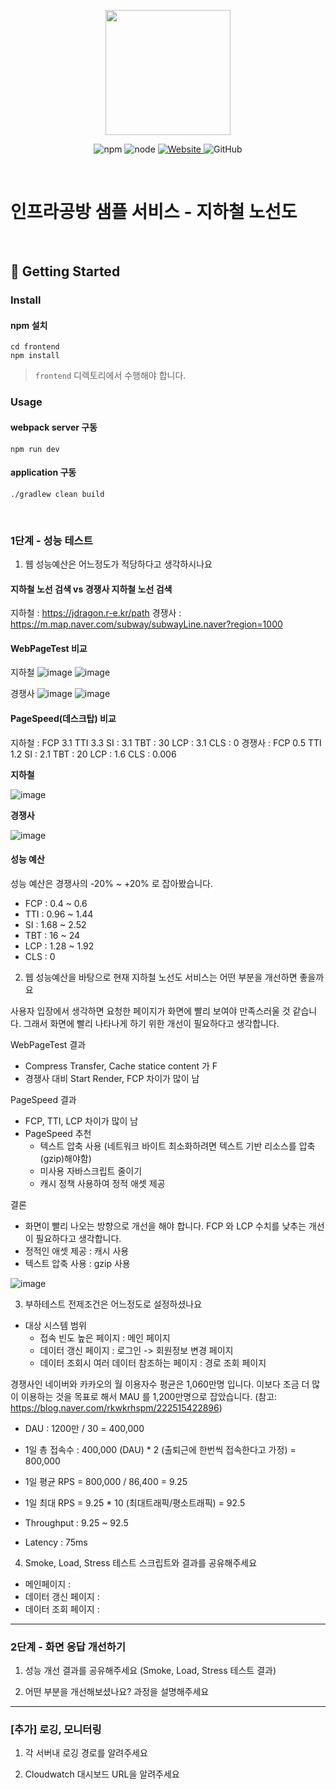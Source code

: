 <p align="center">
    <img width="200px;" src="https://raw.githubusercontent.com/woowacourse/atdd-subway-admin-frontend/master/images/main_logo.png"/>
</p>
<p align="center">
  <img alt="npm" src="https://img.shields.io/badge/npm-%3E%3D%205.5.0-blue">
  <img alt="node" src="https://img.shields.io/badge/node-%3E%3D%209.3.0-blue">
  <a href="https://edu.nextstep.camp/c/R89PYi5H" alt="nextstep atdd">
    <img alt="Website" src="https://img.shields.io/website?url=https%3A%2F%2Fedu.nextstep.camp%2Fc%2FR89PYi5H">
  </a>
  <img alt="GitHub" src="https://img.shields.io/github/license/next-step/atdd-subway-service">
</p>

<br>

# 인프라공방 샘플 서비스 - 지하철 노선도

<br>

## 🚀 Getting Started

### Install
#### npm 설치
```
cd frontend
npm install
```
> `frontend` 디렉토리에서 수행해야 합니다.

### Usage
#### webpack server 구동
```
npm run dev
```
#### application 구동
```
./gradlew clean build
```
<br>


### 1단계 - 성능 테스트
1. 웹 성능예산은 어느정도가 적당하다고 생각하시나요

#### 지하철 노선 검색 vs 경쟁사 지하철 노선 검색

지하철 : https://jdragon.r-e.kr/path
경쟁사 : https://m.map.naver.com/subway/subwayLine.naver?region=1000

#### WebPageTest 비교

지하철
![image](https://user-images.githubusercontent.com/10750614/159508690-97239bb3-bc3c-457e-9542-0d56028e6cd1.png)
![image](https://user-images.githubusercontent.com/10750614/159513513-fe42169f-770d-41b7-a5dd-ba5a96962fdd.png)

경쟁사
![image](https://user-images.githubusercontent.com/10750614/159508887-0953b14b-df40-46d3-b2d4-24ec8ef7a63f.png)
![image](https://user-images.githubusercontent.com/10750614/159513662-5bd9b6c2-9304-4fd9-a994-656ab7b70ba1.png)


#### PageSpeed(데스크탑) 비교

지하철 : FCP 3.1 TTI 3.3 SI : 3.1 TBT : 30 LCP : 3.1 CLS : 0
경쟁사 : FCP 0.5 TTI 1.2 SI : 2.1 TBT : 20 LCP : 1.6 CLS : 0.006


**지하철**

![image](https://user-images.githubusercontent.com/10750614/159509196-afb0fff8-72b4-42ad-b715-b4ffb1c7b203.png)


**경쟁사**

![image](https://user-images.githubusercontent.com/10750614/159509306-a83696b2-e425-4f8d-a8ac-9046154bc709.png)


#### 성능 예산

성능 예산은 경쟁사의 -20% ~ +20% 로 잡아봤습니다.
- FCP : 0.4 ~ 0.6
- TTI : 0.96 ~ 1.44
- SI  : 1.68 ~ 2.52
- TBT : 16 ~ 24
- LCP : 1.28 ~ 1.92
- CLS : 0



2. 웹 성능예산을 바탕으로 현재 지하철 노선도 서비스는 어떤 부분을 개선하면 좋을까요

사용자 입장에서 생각하면 요청한 페이지가 화면에 빨리 보여야 만족스러울 것 같습니다. 그래서 화면에 빨리
나타나게 하기 위한 개선이 필요하다고 생각합니다. 

WebPageTest 결과
- Compress Transfer, Cache statice content 가 F
- 경쟁사 대비 Start Render, FCP 차이가 많이 남

PageSpeed 결과
- FCP, TTI, LCP 차이가 많이 남
- PageSpeed 추천
  - 텍스트 압축 사용 (네트워크 바이트 최소화하려면 텍스트 기반 리소스를 압축(gzip)해야함)
  - 미사용 자바스크립트 줄이기
  - 캐시 정책 사용하여 정적 애셋 제공

결론
- 화면이 빨리 나오는 방향으로 개선을 해야 합니다. FCP 와 LCP 수치를 낮추는 개선이 필요하다고 생각합니다.
- 정적인 애셋 제공 : 캐시 사용
- 텍스트 압축 사용 : gzip 사용


![image](https://user-images.githubusercontent.com/10750614/159509571-295f5bfa-4cb8-476e-857f-26f9b95820a6.png)


3. 부하테스트 전제조건은 어느정도로 설정하셨나요

- 대상 시스템 범위
  - 접속 빈도 높은 페이지 : 메인 페이지
  - 데이터 갱신 페이지 : 로그인 -> 회원정보 변경 페이지
  - 데이터 조회시 여러 데이터 참조하는 페이지 : 경로 조회 페이지

경쟁사인 네이버와 카카오의 월 이용자수 평균은 1,060만명 입니다. 이보다 조금 더 많이 이용하는 것을 
목표로 해서 MAU 를 1,200만명으로 잡았습니다.
(참고: https://blog.naver.com/rkwkrhspm/222515422896)

- DAU : 1200만 / 30 = 400,000
- 1일 총 접속수 : 400,000 (DAU) * 2 (출퇴근에 한번씩 접속한다고 가정) = 800,000
- 1일 평균 RPS = 800,000 / 86,400 = 9.25
- 1일 최대 RPS = 9.25 * 10 (최대트래픽/평소트래픽) = 92.5

- Throughput : 9.25 ~ 92.5
- Latency : 75ms

4. Smoke, Load, Stress 테스트 스크립트와 결과를 공유해주세요

- 메인페이지 : 
- 데이터 갱신 페이지 : 
- 데이터 조회 페이지 :




---

### 2단계 - 화면 응답 개선하기
1. 성능 개선 결과를 공유해주세요 (Smoke, Load, Stress 테스트 결과)

2. 어떤 부분을 개선해보셨나요? 과정을 설명해주세요

---

### [추가] 로깅, 모니터링
1. 각 서버내 로깅 경로를 알려주세요

2. Cloudwatch 대시보드 URL을 알려주세요
